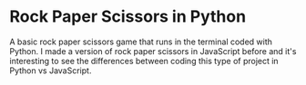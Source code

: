# Rock Paper Scissors in Python

A basic rock paper scissors game that runs in the terminal coded with Python. I made a version of rock paper scissors in JavaScript before and it's interesting to see the differences between coding this type of project in Python vs JavaScript.
